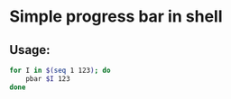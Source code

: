 # Simple progress bar in shell

## Usage:

```bash
for I in $(seq 1 123); do
    pbar $I 123
done
```
